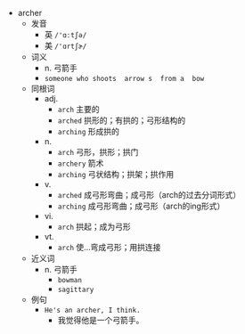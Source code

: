 - archer
  - 发音
    - 英 `/'ɑːtʃə/`
    - 美 `/'ɑrtʃɚ/`
  - 词义
    - n. 弓箭手
    - `someone who shoots  arrow s  from a  bow `
  - 同根词
    - adj.
      - `arch` 主要的
      - `arched` 拱形的；有拱的；弓形结构的
      - `arching` 形成拱的
    - n.
      - `arch` 弓形，拱形；拱门
      - `archery` 箭术
      - `arching` 弓状结构；拱架；拱作用
    - v.
      - `arched` 成弓形弯曲；成弓形（arch的过去分词形式）
      - `arching` 成弓形弯曲；成弓形（arch的ing形式）
    - vi.
      - `arch` 拱起；成为弓形
    - vt.
      - `arch` 使…弯成弓形；用拱连接
  - 近义词
    - n. 弓箭手
      - `bowman`
      - `sagittary`
  - 例句
    - `He's an archer, I think.`
      - 我觉得他是一个弓箭手。

